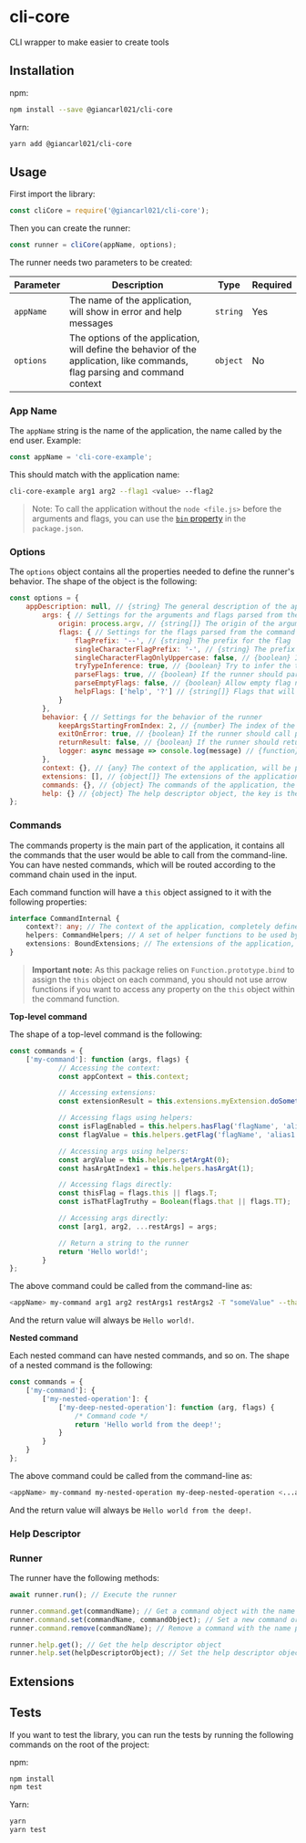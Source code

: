 # cli-core

CLI wrapper to make easier to create tools

## Installation

npm:

```bash
npm install --save @giancarl021/cli-core
```

Yarn:

```bash
yarn add @giancarl021/cli-core
```

## Usage

First import the library:

```javascript
const cliCore = require('@giancarl021/cli-core');
```

Then you can create the runner:

```javascript
const runner = cliCore(appName, options);
```

The runner needs two parameters to be created:

| Parameter | Description | Type | Required |
| --------- | ----------- | ---- | -------- |
| `appName` | The name of the application, will show in error and help messages | `string` | Yes |
| `options` | The options of the application, will define the behavior of the application, like commands, flag parsing and command context | `object` | No |

### App Name

The `appName` string is the name of the application, the name called by the end user. Example:

```javascript
const appName = 'cli-core-example';
```

This should match with the application name:

```bash
cli-core-example arg1 arg2 --flag1 <value> --flag2
```

> Note: To call the application without the `node <file.js>` before the arguments and flags, you can use the [`bin` property](https://docs.npmjs.com/cli/v8/configuring-npm/package-json#bin) in the `package.json`.

### Options

The `options` object contains all the properties needed to define the runner's behavior. The shape of the object is the following:

```javascript
const options = {
    appDescription: null, // {string} The general description of the application, showed in the root help command if truthy
        args: { // Settings for the arguments and flags parsed from the command line
            origin: process.argv, // {string[]} The origin of the arguments, the default is the process arguments
            flags: { // Settings for the flags parsed from the command line
                flagPrefix: '--', // {string} The prefix for the flag
                singleCharacterFlagPrefix: '-', // {string} The prefix for the single character flag
                singleCharacterFlagOnlyUppercase: false, // {boolean} If the single character flag should only be parsed if the character is uppercase
                tryTypeInference: true, // {boolean} Try to infer the type of the flag, default is true, example: '--flag true' will return the boolean true in the flags object if this option is enabled
                parseFlags: true, // {boolean} If the runner should parse the flags, default is true
                parseEmptyFlags: false, // {boolean} Allow empty flag names, default is false
                helpFlags: ['help', '?'] // {string[]} Flags that will trigger the help command for the current command chain
            }
        },
        behavior: { // Settings for the behavior of the runner
            keepArgsStartingFromIndex: 2, // {number} The index of the arguments that should be ignored, default is 2, example: 'node app.js arg1 arg2' will return the arguments 'arg1' and 'arg2'
            exitOnError: true, // {boolean} If the runner should call process.exit(1) on error, default is true
            returnResult: false, // {boolean} If the runner should return the result of the command, otherwise it will print to the logger function, default is false
            logger: async message => console.log(message) // {function} The logger function, default is console.log
        },
        context: {}, // {any} The context of the application, will be passed to the commands on the `this.context` variable, default is an empty object
        extensions: [], // {object[]} The extensions of the application, will be built and passed to the commands on the `this.extensions` variable, default is an empty array
        commands: {}, // {object} The commands of the application, the key is the command name, the value is the command object
        help: {} // {object} The help descriptor object, the key is the command name, the value is the command descriptor object
};
```

### Commands

The commands property is the main part of the application, it contains all the commands that the user would be able to call from the command-line. You can have nested commands, which will be routed according to the command chain used in the input.

Each command function will have a `this` object assigned to it with the following properties:

```typescript
interface CommandInternal {
    context?: any; // The context of the application, completely defined and handled by the user
    helpers: CommandHelpers; // A set of helper functions to be used by the command, like parsing flags with aliases, etc
    extensions: BoundExtensions; // The extensions of the application, defined by the user and built by the runner
}
```

> **Important note:** As this package relies on `Function.prototype.bind` to assign the `this` object on each command, you should not use arrow functions if you want to access any property on the `this` object within the command function.

**Top-level command**

The shape of a top-level command is the following:

```javascript
const commands = {
    ['my-command']: function (args, flags) {
            // Accessing the context:
            const appContext = this.context;

            // Accessing extensions:
            const extensionResult = this.extensions.myExtension.doSomething();

            // Accessing flags using helpers:
            const isFlagEnabled = this.helpers.hasFlag('flagName', 'alias1', 'alias2');
            const flagValue = this.helpers.getFlag('flagName', 'alias1', 'alias2');

            // Accessing args using helpers:
            const argValue = this.helpers.getArgAt(0);
            const hasArgAtIndex1 = this.helpers.hasArgAt(1);

            // Accessing flags directly:
            const thisFlag = flags.this || flags.T;
            const isThatFlagTruthy = Boolean(flags.that || flags.TT);

            // Accessing args directly:
            const [arg1, arg2, ...restArgs] = args;

            // Return a string to the runner
            return 'Hello world!';
        }
};
```

The above command could be called from the command-line as:

```bash
<appName> my-command arg1 arg2 restArgs1 restArgs2 -T "someValue" --that true --flagName "anotherValue"
```

And the return value will always be `Hello world!`.

**Nested command**

Each nested command can have nested commands, and so on.
The shape of a nested command is the following:

```javascript
const commands = {
    ['my-command']: {
        ['my-nested-operation']: {
            ['my-deep-nested-operation']: function (arg, flags) {
                /* Command code */
                return 'Hello world from the deep!';
            }
        }
    }
};
```

The above command could be called from the command-line as:

```bash
<appName> my-command my-nested-operation my-deep-nested-operation <...args> <...flags>
```

And the return value will always be `Hello world from the deep!`.

### Help Descriptor

### Runner

The runner have the following methods:

```javascript
await runner.run(); // Execute the runner

runner.command.get(commandName); // Get a command object with the name passed as parameter
runner.command.set(commandName, commandObject); // Set a new command or overwrite an existing one
runner.command.remove(commandName); // Remove a command with the name passed as parameter

runner.help.get(); // Get the help descriptor object
runner.help.set(helpDescriptorObject); // Set the help descriptor object
```

## Extensions

## Tests

If you want to test the library, you can run the tests by running the following commands on the root of the project:

npm:
```bash
npm install
npm test
```

Yarn:
```bash
yarn
yarn test
```